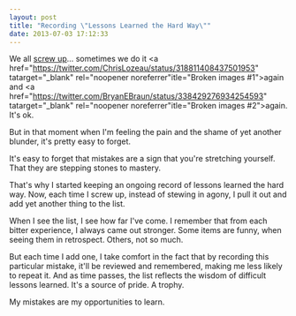 ```yaml
---
layout: post
title: "Recording \"Lessons Learned the Hard Way\""
date: 2013-07-03 17:12:33
---
```


We all <a href="http://bryanbraun.com/2013/06/18/youre-going-to-screw-up" target="_blank" rel="noopener noreferrer" title="You're going to screw up">screw up</a>… sometimes we do it <a href="https://twitter.com/ChrisLozeau/status/318811408437501953" tatarget="_blank" rel="noopener noreferrer"itle="Broken images #1">again</a> and <a href="https://twitter.com/BryanEBraun/status/338429276934254593" tatarget="_blank" rel="noopener noreferrer"itle="Broken images #2">again</a>. It's ok.

But in that moment when I'm feeling the pain and the shame of yet another blunder, it's pretty easy to forget.

It's easy to forget that mistakes are a sign that you're stretching yourself. That they are stepping stones to mastery.

That's why I started keeping an ongoing record of lessons learned the hard way. Now, each time I screw up, instead of stewing in agony, I pull it out and add yet another thing to the list.

When I see the list, I see how far I've come. I remember that from each bitter experience, I always came out stronger. Some items are funny, when seeing them in retrospect. Others, not so much.

But each time I add one, I take comfort in the fact that by recording this particular mistake, it'll be reviewed and remembered, making me less likely to repeat it. And as time passes, the list reflects the wisdom of difficult lessons learned. It's a source of pride. A trophy.

My mistakes are my opportunities to learn.
